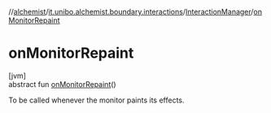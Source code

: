 //[alchemist](../../../index.md)/[it.unibo.alchemist.boundary.interactions](../index.md)/[InteractionManager](index.md)/[onMonitorRepaint](on-monitor-repaint.md)

# onMonitorRepaint

[jvm]\
abstract fun [onMonitorRepaint](on-monitor-repaint.md)()

To be called whenever the monitor paints its effects.
